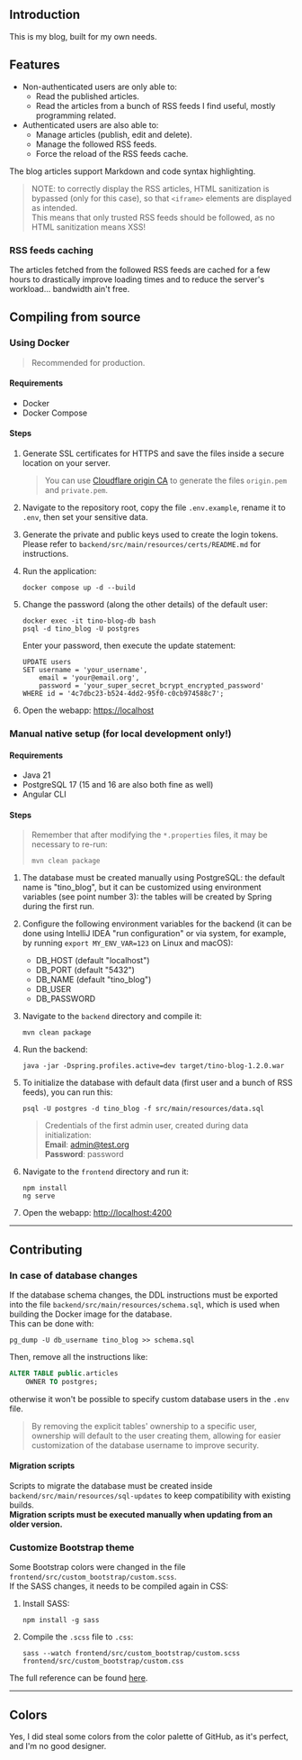## Introduction

This is my blog, built for my own needs.

## Features

- Non-authenticated users are only able to:
  - Read the published articles.
  - Read the articles from a bunch of RSS feeds I find useful, mostly programming related.
- Authenticated users are also able to:
  - Manage articles (publish, edit and delete).
  - Manage the followed RSS feeds.
  - Force the reload of the RSS feeds cache.

The blog articles support Markdown and code syntax highlighting.

> NOTE: to correctly display the RSS articles, HTML sanitization is bypassed (only for this case), so that `<iframe>`
> elements are displayed as intended.  
> This means that only trusted RSS feeds should be followed, as no HTML sanitization means XSS!

### RSS feeds caching

The articles fetched from the followed RSS feeds are cached for a few hours to drastically improve loading times and to
reduce the server's workload... bandwidth ain't free.

## Compiling from source

### Using Docker

> Recommended for production.

#### Requirements

- Docker
- Docker Compose

#### Steps

1. Generate SSL certificates for HTTPS and save the files inside a secure location on your server.

   > You can use [Cloudflare origin CA](https://developers.cloudflare.com/ssl/origin-configuration/origin-ca/)
   > to generate the files `origin.pem` and `private.pem`.

2. Navigate to the repository root, copy the file `.env.example`, rename it to `.env`, then set your sensitive data.
3. Generate the private and public keys used to create the login tokens. Please refer
   to `backend/src/main/resources/certs/README.md` for instructions.
4. Run the application:

   ```shell
   docker compose up -d --build
   ```

5. Change the password (along the other details) of the default user:

   ```shell
   docker exec -it tino-blog-db bash
   psql -d tino_blog -U postgres
   ```

   Enter your password, then execute the update statement:

   ```postgresql
   UPDATE users
   SET username = 'your_username',
       email = 'your@email.org',
       password = 'your_super_secret_bcrypt_encrypted_password'
   WHERE id = '4c7dbc23-b524-4dd2-95f0-c0cb974588c7';
   ```

6. Open the webapp: <https://localhost>

### Manual native setup (for local development only!)

#### Requirements

- Java 21
- PostgreSQL 17 (15 and 16 are also both fine as well)
- Angular CLI

#### Steps

> Remember that after modifying the `*.properties` files, it may be necessary to re-run:
>
> ```shell
> mvn clean package
> ```

1. The database must be created manually using PostgreSQL: the default name is "tino_blog", but it can be customized
   using environment variables (see point number 3): the tables will be created by Spring during the first run.

2. Configure the following environment variables for the backend (it can be done using IntelliJ IDEA "run configuration"
   or via system, for example, by running `export MY_ENV_VAR=123` on Linux and macOS):

    - DB_HOST (default "localhost")
    - DB_PORT (default "5432")
    - DB_NAME (default "tino_blog")
    - DB_USER
    - DB_PASSWORD

3. Navigate to the `backend` directory and compile it:

   ```shell
   mvn clean package
   ```

4. Run the backend:

   ```shell
   java -jar -Dspring.profiles.active=dev target/tino-blog-1.2.0.war
   ```

5. To initialize the database with default data (first user and a bunch of RSS feeds), you can run this:

   ```postgres
   psql -U postgres -d tino_blog -f src/main/resources/data.sql
   ```

   > Credentials of the first admin user, created during data initialization:  
   > **Email**: <admin@test.org>  
   > **Password**: password

6. Navigate to the `frontend` directory and run it:

   ```shell
   npm install
   ng serve
   ```

7. Open the webapp: <http://localhost:4200>

---

## Contributing

### In case of database changes

If the database schema changes, the DDL instructions must be exported into the file
`backend/src/main/resources/schema.sql`, which is used when building the Docker image for the database.  
This can be done with:

```shell
pg_dump -U db_username tino_blog >> schema.sql
```

Then, remove all the instructions like:

```sql
ALTER TABLE public.articles
    OWNER TO postgres;
```

otherwise it won't be possible to specify custom database users in the `.env` file.

> By removing the explicit tables' ownership to a specific user, ownership will default to the user creating them,
> allowing for easier customization of the database username to improve security.

#### Migration scripts

Scripts to migrate the database must be created inside `backend/src/main/resources/sql-updates` to keep compatibility
with existing builds.  
**Migration scripts must be executed manually when updating from an older version.**

### Customize Bootstrap theme

Some Bootstrap colors were changed in the file `frontend/src/custom_bootstrap/custom.scss`.  
If the SASS changes, it needs to be compiled again in CSS:

1. Install SASS:

   ```shell
   npm install -g sass
   ```

2. Compile the `.scss` file to `.css`:

   ```shell
   sass --watch frontend/src/custom_bootstrap/custom.scss frontend/src/custom_bootstrap/custom.css
   ```

The full reference can be found [here](https://getbootstrap.com/docs/5.3/customize/sass/).

---

## Colors

Yes, I did steal some colors from the color palette of GitHub, as it's perfect, and I'm no good designer.
